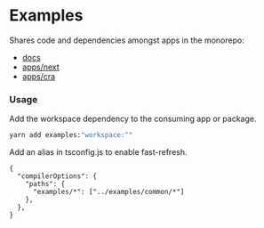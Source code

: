 # Examples

Shares code and dependencies amongst apps in the monorepo:
- [docs](docusaurus)
- [apps/next](apps/next)
- [apps/cra](apps/cra)

### Usage

Add the workspace dependency to the consuming app or package.

```bash
yarn add examples:"workspace:^"
```

Add an alias in tsconfig.js to enable fast-refresh.

```json5
{
  "compilerOptions": {
    "paths": {
      "examples/*": ["../examples/common/*"]
    },
  },
}
```

